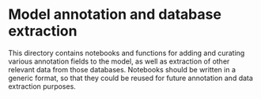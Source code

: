 # Model annotation and database extraction

This directory contains notebooks and functions for adding and curating various annotation fields to the model, as well as extraction of other relevant data from those databases. Notebooks should be written in a generic format, so that they could be reused for future annotation and data extraction purposes.
